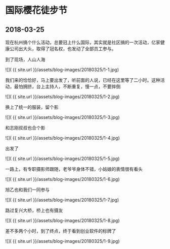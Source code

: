 国际樱花徒步节
=================

2018-03-25
-----------------

现在杭州搞个什么活动，总要冠上什么国际，其实就是社区搞的一次活动，亿家健康公司出大头，取得了冠名权，也发动了全部员工参与。

到了现场，人山人海

![]( {{ site.url }}/assets/blog-images/20180325/1-1.jpg)

我们来的恰恰好，马上要出发了，听前面的人说，已经在这里等了二小时。这种活动，最怕拥挤，台上主持人，不断重复，慢一点，不要摔倒

![]( {{ site.url }}/assets/blog-images/20180325/1-2.jpg)

换上了统一的服装，留个影

![]( {{ site.url }}/assets/blog-images/20180325/1-3.jpg)

和志刚叔叔也合个影

![]( {{ site.url }}/assets/blog-images/20180325/1-4.jpg)

出发了

![]( {{ site.url }}/assets/blog-images/20180325/1-5.jpg)

一路上，有专职摄影师跟随，老爷爷身体不错，小姑娘的表情很有看头

![]( {{ site.url }}/assets/blog-images/20180325/1-6.jpg)

旭乙也和我们一同参与

![]( {{ site.url }}/assets/blog-images/20180325/1-7.jpg)

路过复兴大桥，桥上也有摄友

![]( {{ site.url }}/assets/blog-images/20180325/1-8.jpg)

差不多两个小时，到了终点，终于看到创业软件的标牌了

![]( {{ site.url }}/assets/blog-images/20180325/1-9.jpg)